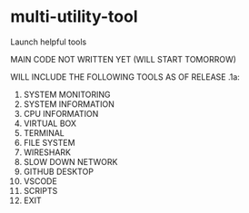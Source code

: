 # multi-utility-tool
Launch helpful tools

MAIN CODE NOT WRITTEN YET (WILL START TOMORROW)

WILL INCLUDE THE FOLLOWING TOOLS AS OF RELEASE .1a:

1. SYSTEM MONITORING
2. SYSTEM INFORMATION
3. CPU INFORMATION
4. VIRTUAL BOX
5. TERMINAL
6. FILE SYSTEM
7. WIRESHARK
8. SLOW DOWN NETWORK
9. GITHUB DESKTOP
10. VSCODE
11. SCRIPTS
12. EXIT
